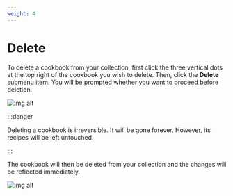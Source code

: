 ```yaml
---
weight: 4
---
```


# Delete

To delete a cookbook from your collection, first click the three vertical dots at the top right of 
the cookbook you wish to delete. Then, click the **Delete** submenu item. You will be prompted whether
you want to proceed before deletion.

![img alt](/img/features/cookbooks/cookbook-delete.png)

:::danger

Deleting a cookbook is irreversible. It will be gone forever.
However, its recipes will be left untouched.

:::

The cookbook will then be deleted from your collection and the changes will be reflected immediately.

![img alt](/img/features/cookbooks/cookbook-delete-aftermath.png)

